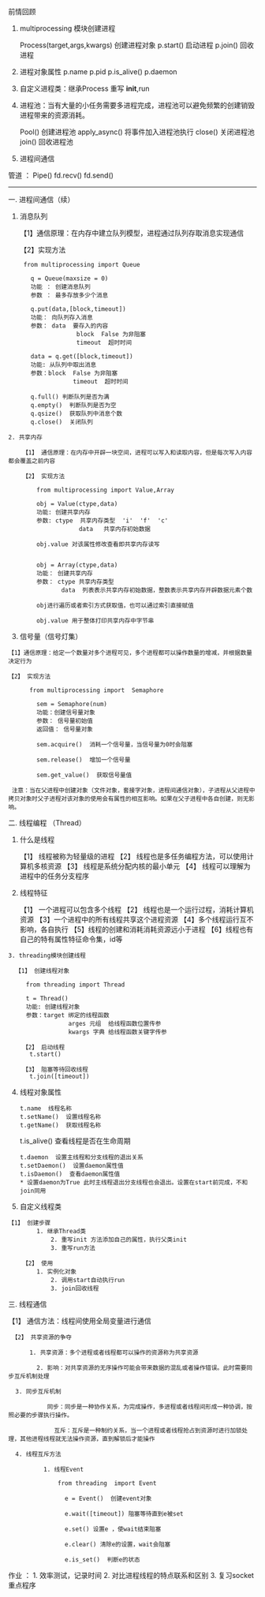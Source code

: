前情回顾

1. multiprocessing 模块创建进程

   Process(target,args,kwargs)  创建进程对象
	 p.start()  启动进程
	 p.join()  回收进程

2. 进程对象属性
	 p.name  p.pid  p.is_alive()   p.daemon

3. 自定义进程类：继承Process  重写 __init__,run

4. 进程池：当有大量的小任务需要多进程完成，进程池可以避免频繁的创建销毁进程带来的资源消耗。

   Pool()  创建进程池
	 apply_async() 将事件加入进程池执行
	 close()  关闭进程池
	 join()  回收进程池

5. 进程间通信

  管道 ： Pipe()  fd.recv()  fd.send()
**************************************************

一. 进程间通信（续）

  1. 消息队列
	  
		【1】通信原理：在内存中建立队列模型，进程通过队列存取消息实现通信

		【2】实现方法

		  from multiprocessing import Queue
			
			q = Queue(maxsize = 0)
			功能 ： 创建消息队列
			参数 ： 最多存放多少个消息

			q.put(data,[block,timeout])
			功能： 向队列存入消息
			参数： data  要存入的内容
						 block  False 为非阻塞
						 timeout  超时时间
			
			data = q.get([block,timeout])
			功能: 从队列中取出消息
			参数：block  False 为非阻塞
						timeout  超时时间
			
			q.full() 判断队列是否为满
			q.empty()  判断队列是否为空
			q.qsize()  获取队列中消息个数
			q.close()  关闭队列
	

	2. 共享内存
	  
		【1】 通信原理：在内存中开辟一块空间，进程可以写入和读取内容，但是每次写入内容都会覆盖之前内容

		【2】 实现方法
		  
			from multiprocessing import Value,Array

			obj = Value(ctype,data)
			功能: 创建共享内存
			参数: ctype  共享内存类型  'i'  'f'  'c'
						data   共享内存初始数据
			
			obj.value 对该属性修改查看即共享内存读写


			obj = Array(ctype,data)
			功能： 创建共享内存
			参数： ctype 共享内存类型
			       data  列表表示共享内存初始数据，整数表示共享内存开辟数据元素个数

			obj进行遍历或者索引方式获取值，也可以通过索引直接赋值
			
			obj.value 用于整体打印共享内存中字节串


  3. 信号量（信号灯集）

	【1】通信原理：给定一个数量对多个进程可见，多个进程都可以操作数量的增减，并根据数量决定行为

    【2】 实现方法

		  from multiprocessing import  Semaphore

			sem = Semaphore(num)
			功能：创建信号量对象
			参数： 信号量初始值
			返回值： 信号量对象

			sem.acquire()  消耗一个信号量，当信号量为0时会阻塞

			sem.release()  增加一个信号量

			sem.get_value()  获取信号量值

     注意：当在父进程中创建对象（文件对象，套接字对象，进程间通信对象），子进程从父进程中拷贝对象时父子进程对该对象的使用会有属性的相互影响。如果在父子进程中各自创建，则无影响。


二. 线程编程 （Thread）

  1.  什么是线程
	  
		【1】 线程被称为轻量级的进程
		【2】 线程也是多任务编程方法，可以使用计算机多核资源
		【3】 线程是系统分配内核的最小单元
		【4】 线程可以理解为进程中的任务分支程序

  2. 线程特征
	  
		【1】 一个进程可以包含多个线程
		【2】 线程也是一个运行过程，消耗计算机资源
		【3】一个进程中的所有线程共享这个进程资源
		【4】多个线程运行互不影响，各自执行
		【5】线程的创建和消耗消耗资源远小于进程
		【6】线程也有自己的特有属性特征命令集，id等

	
	3. threading模块创建线程

	  【1】 创建线程对象

		 from threading import Thread 

		 t = Thread()
		 功能: 创建线程对象
		 参数：target 绑定的线程函数
					 arges 元组  给线程函数位置传参
					 kwargs 字典 给线程函数关键字传参
		 
		【2】 启动线程
		  t.start()

		【3】 阻塞等待回收线程
		  t.join([timeout])

  4. 线程对象属性
	   
		 t.name  线程名称
		 t.setName()  设置线程名称
		 t.getName()  获取线程名称
	
	   t.is_alive()  查看线程是否在生命周期
			
		 t.daemon  设置主线程和分支线程的退出关系
		 t.setDaemon()  设置daemon属性值
		 t.isDaemon()  查看daemon属性值
		 * 设置daemon为True 此时主线程退出分支线程也会退出。设置在start前完成，不和join同用

  5. 自定义线程类

    【1】 创建步骤
		    1. 继承Thread类
				2. 重写init 方法添加自己的属性，执行父类init
				3. 重写run方法
		 
		【2】 使用
		    1. 实例化对象
				2. 调用start自动执行run
				3. join回收线程


三. 线程通信
 
   【1】 通信方法：线程间使用全局变量进行通信

	 【2】 共享资源的争夺
	   
		  1. 共享资源：多个进程或者线程都可以操作的资源称为共享资源

			2. 影响：对共享资源的无序操作可能会带来数据的混乱或者操作错误。此时需要同步互斥机制处理

      3. 同步互斥机制

			   同步：同步是一种协作关系，为完成操作，多进程或者线程间形成一种协调，按照必要的步骤执行操作。

				 互斥：互斥是一种制约关系，当一个进程或者线程抢占到资源时进行加锁处理，其他进程线程就无法操作资源，直到解锁后才能操作

      4. 线程互斥方法

			  1. 线程Event

				  from threading  import Event 
					
					e = Event()  创建event对象

					e.wait([timeout]) 阻塞等待直到e被set

					e.set() 设置e ，使wait结束阻塞

					e.clear() 清除e的设置，wait会阻塞

					e.is_set()  判断e的状态
 

作业 ： 1. 效率测试，记录时间
				2. 对比进程线程的特点联系和区别
				3. 复习socket重点程序



